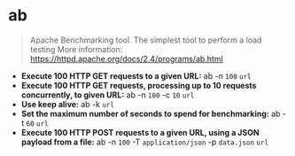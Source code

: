 # ab
> Apache Benchmarking tool. The simplest tool to perform a load testing
> More information: <https://httpd.apache.org/docs/2.4/programs/ab.html>
- **Execute 100 HTTP GET requests to a given URL:**
ab -n `100` `url`
- **Execute 100 HTTP GET requests, processing up to 10 requests concurrently, to given URL:**
ab -n `100` -c `10` `url`
- **Use keep alive:**
ab -k `url`
- **Set the maximum number of seconds to spend for benchmarking:**
ab -t `60` `url`
- **Execute 100 HTTP POST requests to a given URL, using a JSON payload from a file:**
ab -n `100` -T `application/json` -p `data.json` `url`
